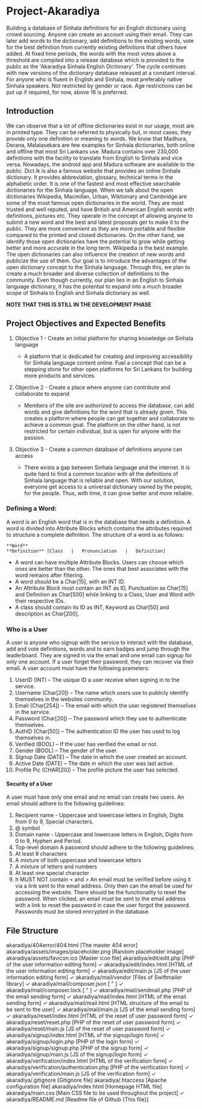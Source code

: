 # Project-Akaradiya
Building a database of Sinhala definitions for an English dictionary using crowd sourcing. Anyone can create an account using their email. They can later add words to the dictionary, add definitions to the existing words, vote for the best definition from currently existing definitions that others have added. At fixed time periods, the words with the most votes above a threshold are compiled into a release database which is provided to the public as the 'Akaradiya Sinhala English Dictionary'. The cycle continues with new versions of the dictionary database released at a constant interval.
For anyone who is fluent in English and Sinhala, most preferably native Sinhala speakers. Not restricted by gender or race. Age restrictions can be put up if required, for now, above 16 is preferred.

## Introduction
We can observe that a lot of offline dictionaries exist in our usage, most are in printed type. They can be referred to physically but, in most cases, they provide only one definition or meaning to words. We know that Madhura, Derana, Malalasekara are few examples for Sinhala dictionaries, both online and offline that most Sri Lankans use.
Madura contains over 230,000 definitions with the facility to translate from English to Sinhala and vice versa. Nowadays, the android app and Madura software are available to the public.
Dict.lk is also a famous website that provides an online Sinhala dictionary. It provides abbreviation, glossary, technical terms in the alphabetic order. It is one of the fastest and most effective searchable dictionaries for the Sinhala language.
When we talk about the open dictionaries Wikipedia, Macmillan, Urban, Wiktionary and Cambridge are some of the most famous open dictionaries in the world. They are most trusted and well reputed, and have British and American English words with definitions, pictures etc. They operate in the concept of allowing anyone to submit a new word and the best and latest proposals get to make it to the public. They are more convenient as they are more portable and flexible compared to the printed and closed dictionaries.
On the other hand, we identify those open dictionaries have the potential to grow while getting better and more accurate in the long term. Wikipedia is the best example. The open dictionaries can also influence the creation of new words and publicize the use of them.
Our goal is to introduce the advantages of the open dictionary concept to the Sinhala language. Through this, we plan to create a much broader and diverse collection of definitions to the community.
Even though currently, our plan lies in an English to Sinhala language dictionary, it has the potential to expand into a much broader scope of Sinhala to English and Sinhala dictionary as well.

**NOTE THAT THIS IS STILL IN THE DEVELOPMENT PHASE**

## Project Objectives and Expected Benefits
1.	Objective 1 - Create an initial platform for sharing knowledge on Sinhala language
    - A platform that is dedicated for creating and improving accessibility for Sinhala language content online. Fuel a concept that can be a stepping stone for other open platforms for Sri Lankans for building more products and services. 

2.	Objective 2 - Create a place where anyone can contribute and collaborate to expand
    - Members of the site are authorized to access the database, can add words and give definitions for the word that is already given. This creates a platform where people can get together and collaborate to achieve a common goal. The platform on the other hand, is not restricted for certain individual, but is open for anyone with the passion.

3.	Objective 3 - Create a common database of definitions anyone can access
    - There exists a gap between Sinhala language and the internet. It is quite hard to find a common location with all the definitions of Sinhala language that is reliable and open. With our solution, everyone get access to a universal dictionary owned by the people, for the people. Thus, with time, it can grow better and more reliable.

### Defining a Word:
A word is an English word that is in the database that needs a definition. A word is divided into Attribute Blocks which contains the attributes required to structure a complete definition. The structure of a word is as follows:

```
**Word**
**Definition** [Class	|	Pronunciation	|	Definition]
```
- A word can have multiple Attribute Blocks. Users can choose which ones are better than the other. The ones that best associates with the word remains after filtering.
- A word should be a Char[15], with an INT ID.
- An Attribute Block must contain an INT as ID, Punctuation as Char[15] and Definition as Char[500] while linking to a Class, User and Word with their respective IDs.
- A class should contain its ID as INT, Keyword as Char[50] and description as Char[200].

### Who is a User
A user is anyone who signup with the service to interact with the database, add and vote definitions, words and to earn badges and jump through the leaderboard. They are signed in via the email and one email can signup for only one account. If a user forget their password, they can recover via their email.
A user account must have the following prameters:

1.	UserID (INT) – The usique ID a user receive when signing in to the service.
2.	Username (Char[20]) – The name which users use to publicly identify themselves in the websites community.
3.	Email (Char[254]) – The email with which the user registered themselves in the service.
4.	Password (Char[20]) – The password which they use to authenticate themselves.
5.	AuthID (Char[50]) – The authentication ID the user has used to log themselves in.
6.	Verified (BOOL) – If the user has verified the email or not.
7.	Gender (BOOL) – The gender of the user.
8.	Signup Date (DATE) – The date in which the user created an account.
9.	Active Date (DATE) – The date in which the user was last active.
10.	Profile Pic (CHAR[20]) – The profile picture the user has selected.

#### Security of a User
A user must have only one email and no email can create two users.
An email should adhere to the following guidelines:
1.	Recipient name - Uppercase and lowercase letters in English, Digits from 0 to 9, Special characters.
2.	@ symbol
3.	Domain name - Uppercase and lowercase letters in English, Digits from 0 to 9, Hyphen and Period.
4.	Top-level domain
A password should adhere to the following guidelines:
1.	At least 8 characters
2.	A mixture of both uppercase and lowercase letters
3.	A mixture of letters and numbers
4.	At least one special character
5.	It MUST NOT contain < and >
An email must be verified before using it via a link sent to the email address. Only then can the email be used for accessing the website.
There should be the functionality to reset the password. When clicked, an email must be sent to the email address with a link to reset the password in case the user forgot the password.
Passwords must be stored encrypted in the database.

## File Structure
akaradiya/404error/404.html [The master 404 error]
akaradiya/assets/images/placeholder.png [Random placeholder image]
akaradiya/assets/favicon.ico [Master icon file]
akaradiya/edit/edit.php [PHP of the user information editing form] ✓
akaradiya/edit/index.html [HTML of the user information editing form] ✓
akaradiya/edit/main.js [JS of the user information editing form] ✓
akaradiya/mail/vendor [Files of Swiftmailer library] ✓
akaradiya/mail/composer.json [  "   ] ✓
akaradiya/mail/composer.lock [  "   ] ✓
akaradiya/mail/sendmail.php [PHP of the email sending form] ✓
akaradiya/mail/index.html [HTML of the email sending form] ✓
akaradiya/mail/mail.html [HTML structure of the email to be sent to the user] ✓
akaradiya/mail/main.js [JS of the email sending form] ✓
akaradiya/reset/index.html [HTML of the reset of user password form] ✓
akaradiya/reset/reset.php [PHP of the reset of user password form] ✓
akaradiya/reset/main.js [JS of the reset of user password form] ✓
akaradiya/signup/index.html [HTML of the signup/login form] ✓
akaradiya/signup/login.php [PHP of the login form] ✓
akaradiya/signup/signup.php [PHP of the signup form] ✓
akaradiya/signup/main.js [JS of the signup/login form] ✓
akaradiya/verification/index.html [HTML of the verification form] ✓
akaradiya/verification/authentication.php [PHP of the verification form] ✓
akaradiya/verification/main.js [JS of the verification form] ✓
akaradiya/.gitignore [Gitignore file]
akaradiya/.htaccess [Apache configuration file]
akaradiya/index.html [Homepage HTML file]
akaradiya/main.css [Main CSS file to be used throughout the project] ✓
akaradiya/README.md [Readme file of Github {This file}]
